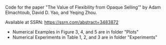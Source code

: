 Code for the paper "The Value of Flexibility from Opaque Selling'" by Adam Elmachtoub, David D. Yao, and Yeqing Zhou.

Available at SSRN: https://ssrn.com/abstract=3483872
 - Numerical Examples in Figure 3, 4, and 5 are in folder "Plots"
 - Numerical Experiments in Table 1, 2, and 3 are in folder "Experiments"
